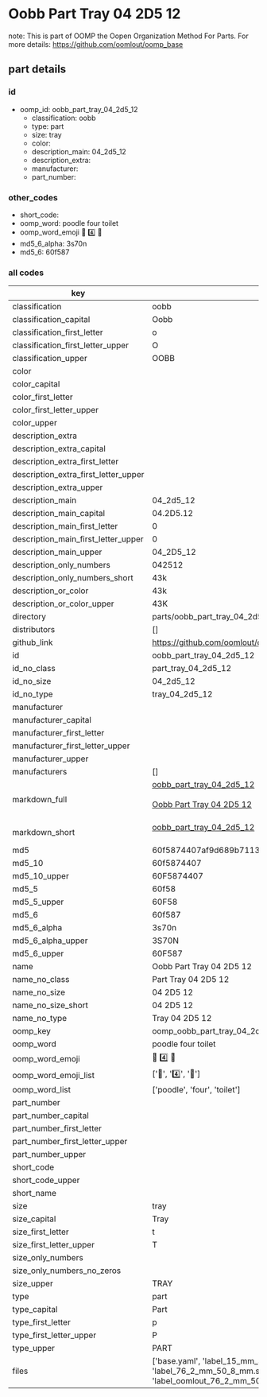 # Oobb Part Tray 04 2D5 12  

note: This is part of OOMP the Oopen Organization Method For Parts. For more details: https://github.com/oomlout/oomp_base

##  part details





### id
* oomp_id: oobb_part_tray_04_2d5_12
  * classification: oobb
  * type: part
  * size: tray
  * color: 
  * description_main: 04_2d5_12
  * description_extra: 
  * manufacturer: 
  * part_number: 

### other_codes
* short_code: 
* oomp_word: poodle four toilet
* oomp_word_emoji :poodle: :four: :toilet:
* md5_6_alpha: 3s70n
* md5_6: 60f587

### all codes 
| key | value |  
| --- | --- |  
| classification | oobb |  
| classification_capital | Oobb |  
| classification_first_letter | o |  
| classification_first_letter_upper | O |  
| classification_upper | OOBB |  
| color |  |  
| color_capital |  |  
| color_first_letter |  |  
| color_first_letter_upper |  |  
| color_upper |  |  
| description_extra |  |  
| description_extra_capital |  |  
| description_extra_first_letter |  |  
| description_extra_first_letter_upper |  |  
| description_extra_upper |  |  
| description_main | 04_2d5_12 |  
| description_main_capital | 04.2D5.12 |  
| description_main_first_letter | 0 |  
| description_main_first_letter_upper | 0 |  
| description_main_upper | 04_2D5_12 |  
| description_only_numbers | 042512 |  
| description_only_numbers_short | 43k |  
| description_or_color | 43k |  
| description_or_color_upper | 43K |  
| directory | parts/oobb_part_tray_04_2d5_12 |  
| distributors | [] |  
| github_link | https://github.com/oomlout/oomlout_oomp_part_src/tree/main/parts/oobb_part_tray_04_2d5_12/working |  
| id | oobb_part_tray_04_2d5_12 |  
| id_no_class | part_tray_04_2d5_12 |  
| id_no_size | 04_2d5_12 |  
| id_no_type | tray_04_2d5_12 |  
| manufacturer |  |  
| manufacturer_capital |  |  
| manufacturer_first_letter |  |  
| manufacturer_first_letter_upper |  |  
| manufacturer_upper |  |  
| manufacturers | [] |  
| markdown_full | [oobb_part_tray_04_2d5_12](https://github.com/oomlout/oomlout_oomp_part_src/tree/main/parts/oobb_part_tray_04_2d5_12/working)<br>[](https://github.com/oomlout/oomlout_oomp_part_src/tree/main/parts/oobb_part_tray_04_2d5_12/working)<br>[Oobb Part Tray 04 2D5 12](https://github.com/oomlout/oomlout_oomp_part_src/tree/main/parts/oobb_part_tray_04_2d5_12/working)<br><br> |  
| markdown_short | [oobb_part_tray_04_2d5_12](https://github.com/oomlout/oomlout_oomp_part_src/tree/main/parts/oobb_part_tray_04_2d5_12/working)<br><br> |  
| md5 | 60f5874407af9d689b71137c9d2b1d5b |  
| md5_10 | 60f5874407 |  
| md5_10_upper | 60F5874407 |  
| md5_5 | 60f58 |  
| md5_5_upper | 60F58 |  
| md5_6 | 60f587 |  
| md5_6_alpha | 3s70n |  
| md5_6_alpha_upper | 3S70N |  
| md5_6_upper | 60F587 |  
| name | Oobb Part Tray 04 2D5 12 |  
| name_no_class | Part Tray 04 2D5 12 |  
| name_no_size | 04 2D5 12 |  
| name_no_size_short | 04 2D5 12 |  
| name_no_type | Tray 04 2D5 12 |  
| oomp_key | oomp_oobb_part_tray_04_2d5_12 |  
| oomp_word | poodle four toilet |  
| oomp_word_emoji | :poodle: :four: :toilet: |  
| oomp_word_emoji_list | [':poodle:', ':four:', ':toilet:'] |  
| oomp_word_list | ['poodle', 'four', 'toilet'] |  
| part_number |  |  
| part_number_capital |  |  
| part_number_first_letter |  |  
| part_number_first_letter_upper |  |  
| part_number_upper |  |  
| short_code |  |  
| short_code_upper |  |  
| short_name |  |  
| size | tray |  
| size_capital | Tray |  
| size_first_letter | t |  
| size_first_letter_upper | T |  
| size_only_numbers |  |  
| size_only_numbers_no_zeros |  |  
| size_upper | TRAY |  
| type | part |  
| type_capital | Part |  
| type_first_letter | p |  
| type_first_letter_upper | P |  
| type_upper | PART |  
| files | ['base.yaml', 'label_15_mm_30_mm.pdf', 'label_15_mm_30_mm.svg', 'label_76_2_mm_50_8_mm.pdf', 'label_76_2_mm_50_8_mm.svg', 'label_oomlout_76_2_mm_50_8_mm.pdf', 'label_oomlout_76_2_mm_50_8_mm.svg', 'readme.md', 'working.json', 'working.yaml'] |  
